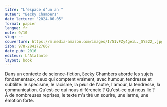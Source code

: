 ```yaml
---
titre: "L’espace d’un an "
auteur: "Becky Chambers"
date_lecture: "2024-06-05"
format: papier
langue: fr
note: 9/10
slug: ""
couverture: https://m.media-amazon.com/images/I/51vFZy4geiL._SY522_.jpg
isbn: 978-2841727667
date_pub: 2016
editeur: L'Atalante
layout: book
---
```


Dans un contexte de science-fiction, Becky Chambers aborde les sujets fondamentaux, ceux qui comptent vraiment, avec humour, tendresse et subtilité: le spécisme, le racisme, la peur de l'autre, l'amour, la tendresse, la communication. Qu'est-ce qui nous différencie ? Qu'est-ce qui nous lie ?  
À de nombreuses reprises, le texte m'a tiré un sourire, une larme, une émotion forte. 